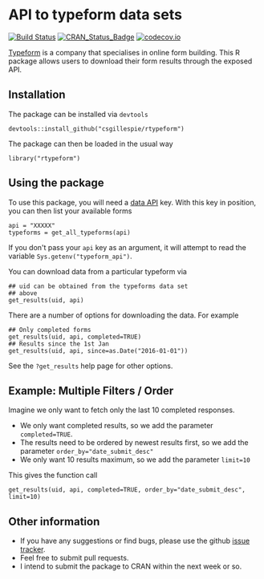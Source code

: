 # API to typeform data sets
[![Build Status](https://travis-ci.org/csgillespie/rtypeform.svg?branch=master)](https://travis-ci.org/csgillespie/rtypeform)
[![CRAN_Status_Badge](http://www.r-pkg.org/badges/version/rtypeform)](https://cran.r-project.org/package=rtypeform)
[![codecov.io](https://codecov.io/github/csgillespie/rtypeform/coverage.svg?branch=master)](https://codecov.io/github/csgillespie/rtypeform?branch=master)

[Typeform](https://typeform.com) is a company that specialises in online form building. 
This R package allows users to download their form results through the exposed API.


## Installation

The package can be installed via `devtools`

```
devtools::install_github("csgillespie/rtypeform")
```

The package can then be loaded in the usual way

```
library("rtypeform")
```

## Using the package

To use this package, you will need a [data API](https://www.typeform.com/help/data-api/)
key. With this key in position, you can then list your available forms

```
api = "XXXXX"
typeforms = get_all_typeforms(api)
```

If you don't pass your `api` key as an argument, it will attempt to read the variable
`Sys.getenv("typeform_api")`.

You can download data from a particular typeform via
```
## uid can be obtained from the typeforms data set 
## above
get_results(uid, api)
```

There are a number of options for downloading the data. For example

```
## Only completed forms
get_results(uid, api, completed=TRUE)
## Results since the 1st Jan
get_results(uid, api, since=as.Date("2016-01-01"))
```

See the `?get_results` help page for other options.

## Example: Multiple Filters / Order

Imagine we only want to fetch only the last 10 completed responses.

  * We only want completed results, so we add the parameter `completed=TRUE`.
  * The results need to be ordered by newest results first, so we add the parameter `order_by="date_submit_desc"`
  * We only want 10 results maximum, so we add the parameter `limit=10`
  
This gives the function call

```
get_results(uid, api, completed=TRUE, order_by="date_submit_desc", limit=10)
```

## Other information

 * If you have any suggestions or find bugs, please use the github [issue tracker](https://github.com/csgillespie/typeform/issues).
 * Feel free to submit pull requests.
 * I intend to submit the package to CRAN within the next week or so.
